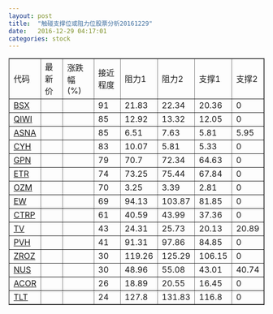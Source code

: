 ```yaml
---
layout: post
title:  "触碰支撑位或阻力位股票分析20161229"
date:   2016-12-29 04:17:01
categories: stock
---
```

<script type="text/javascript">
var stockList = []
stockList.push('gb_bsx');
stockList.push('gb_qiwi');
stockList.push('gb_asna');
stockList.push('gb_cyh');
stockList.push('gb_gpn');
stockList.push('gb_etr');
stockList.push('gb_ozm');
stockList.push('gb_ew');
stockList.push('gb_ctrp');
stockList.push('gb_tv');
stockList.push('gb_pvh');
stockList.push('gb_zroz');
stockList.push('gb_nus');
stockList.push('gb_acor');
stockList.push('gb_tlt');
</script>
<table border="1">
 <tr>
 <td>代码</td>
 <td>最新价</td>
 <td>涨跌幅(%)</td>
 <td>接近程度</td>
 <td>阻力1</td>
 <td>阻力2</td>
 <td>支撑1</td>
 <td>支撑2</td>
</tr>
  <tr id="bsx" class="red">
  <td><a href="http://stock.finance.sina.com.cn/usstock/quotes/BSX.html" target="_blank">BSX</a></td><td></td><td></td><td>91</td><td>21.83</td><td>22.34</td><td>20.36</td><td>0</td></tr>
  <tr id="qiwi" class="red">
  <td><a href="http://stock.finance.sina.com.cn/usstock/quotes/QIWI.html" target="_blank">QIWI</a></td><td></td><td></td><td>85</td><td>12.92</td><td>13.32</td><td>12.05</td><td>0</td></tr>
  <tr id="asna" class="red">
  <td><a href="http://stock.finance.sina.com.cn/usstock/quotes/ASNA.html" target="_blank">ASNA</a></td><td></td><td></td><td>85</td><td>6.51</td><td>7.63</td><td>5.81</td><td>5.95</td></tr>
  <tr id="cyh" class="red">
  <td><a href="http://stock.finance.sina.com.cn/usstock/quotes/CYH.html" target="_blank">CYH</a></td><td></td><td></td><td>83</td><td>10.07</td><td>5.81</td><td>5.33</td><td>0</td></tr>
  <tr id="gpn" class="red">
  <td><a href="http://stock.finance.sina.com.cn/usstock/quotes/GPN.html" target="_blank">GPN</a></td><td></td><td></td><td>79</td><td>70.7</td><td>72.34</td><td>64.63</td><td>0</td></tr>
  <tr id="etr" class="red">
  <td><a href="http://stock.finance.sina.com.cn/usstock/quotes/ETR.html" target="_blank">ETR</a></td><td></td><td></td><td>74</td><td>73.25</td><td>75.44</td><td>67.84</td><td>0</td></tr>
  <tr id="ozm" class="red">
  <td><a href="http://stock.finance.sina.com.cn/usstock/quotes/OZM.html" target="_blank">OZM</a></td><td></td><td></td><td>70</td><td>3.25</td><td>3.39</td><td>2.81</td><td>0</td></tr>
  <tr id="ew" class="red">
  <td><a href="http://stock.finance.sina.com.cn/usstock/quotes/EW.html" target="_blank">EW</a></td><td></td><td></td><td>69</td><td>94.13</td><td>103.87</td><td>81.85</td><td>0</td></tr>
  <tr id="ctrp" class="red">
  <td><a href="http://stock.finance.sina.com.cn/usstock/quotes/CTRP.html" target="_blank">CTRP</a></td><td></td><td></td><td>61</td><td>40.59</td><td>43.99</td><td>37.36</td><td>0</td></tr>
  <tr id="tv" class="green">
  <td><a href="http://stock.finance.sina.com.cn/usstock/quotes/TV.html" target="_blank">TV</a></td><td></td><td></td><td>43</td><td>24.31</td><td>25.73</td><td>20.13</td><td>20.89</td></tr>
  <tr id="pvh" class="red">
  <td><a href="http://stock.finance.sina.com.cn/usstock/quotes/PVH.html" target="_blank">PVH</a></td><td></td><td></td><td>41</td><td>91.31</td><td>97.86</td><td>84.85</td><td>0</td></tr>
  <tr id="zroz" class="green">
  <td><a href="http://stock.finance.sina.com.cn/usstock/quotes/ZROZ.html" target="_blank">ZROZ</a></td><td></td><td></td><td>30</td><td>119.26</td><td>125.29</td><td>106.15</td><td>0</td></tr>
  <tr id="nus" class="red">
  <td><a href="http://stock.finance.sina.com.cn/usstock/quotes/NUS.html" target="_blank">NUS</a></td><td></td><td></td><td>30</td><td>48.96</td><td>55.08</td><td>43.01</td><td>40.74</td></tr>
  <tr id="acor" class="red">
  <td><a href="http://stock.finance.sina.com.cn/usstock/quotes/ACOR.html" target="_blank">ACOR</a></td><td></td><td></td><td>26</td><td>18.89</td><td>20.55</td><td>16.45</td><td>0</td></tr>
  <tr id="tlt" class="green">
  <td><a href="http://stock.finance.sina.com.cn/usstock/quotes/TLT.html" target="_blank">TLT</a></td><td></td><td></td><td>24</td><td>127.8</td><td>131.83</td><td>116.8</td><td>0</td></tr>
</table>
